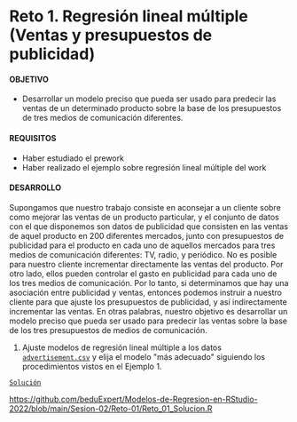 # Reto 1. Regresión lineal múltiple (Ventas y presupuestos de publicidad)

#### OBJETIVO 

- Desarrollar un modelo preciso que pueda ser usado para predecir las ventas de un determinado producto sobre la base de los presupuestos de tres medios de comunicación diferentes.

#### REQUISITOS 

- Haber estudiado el prework
- Haber realizado el ejemplo sobre regresión lineal múltiple del work

#### DESARROLLO

Supongamos que nuestro trabajo consiste en aconsejar a un cliente sobre como mejorar las ventas de un producto particular, y el conjunto de datos con el que disponemos son datos de publicidad que consisten en las ventas de aquel producto en 200 diferentes mercados, junto con presupuestos de publicidad para el producto en cada uno de aquellos mercados para tres medios de comunicación diferentes: TV, radio, y periódico. No es posible para nuestro cliente incrementar directamente las ventas del producto. Por otro lado, ellos pueden controlar el gasto en publicidad para cada uno de los tres medios de comunicación. Por lo tanto, si determinamos que hay una asociación entre publicidad y ventas, entonces podemos instruir a nuestro cliente para que ajuste los presupuestos de publicidad, y así indirectamente incrementar las ventas. En otras palabras, nuestro objetivo es desarrollar un modelo preciso que pueda ser usado para predecir las ventas sobre la base de los tres presupuestos de medios de comunicación.

1. Ajuste modelos de regresión lineal múltiple a los datos [`advertisement.csv`](https://raw.githubusercontent.com/beduExpert/Programacion-R-Santander-2021/main/Sesion-05/Reto-01/advertising.csv) y elija el modelo "más adecuado" siguiendo los procedimientos vistos en el Ejemplo 1.



[`Solución`](../Sesion-02/Reto-01/Reto_01_Solucion.R)  

https://github.com/beduExpert/Modelos-de-Regresion-en-RStudio-2022/blob/main/Sesion-02/Reto-01/Reto_01_Solucion.R
